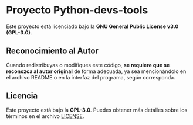 # Proyecto Python-devs-tools

Este proyecto está licenciado bajo la **GNU General Public License v3.0 (GPL-3.0)**.

## Reconocimiento al Autor

Cuando redistribuyas o modifiques este código, **se requiere que se reconozca al autor original** de forma adecuada, ya sea mencionándolo en el archivo README o en la interfaz del programa, según corresponda.

## Licencia

Este proyecto está bajo la **GPL-3.0**. Puedes obtener más detalles sobre los términos en el archivo [LICENSE](./LICENSE).

